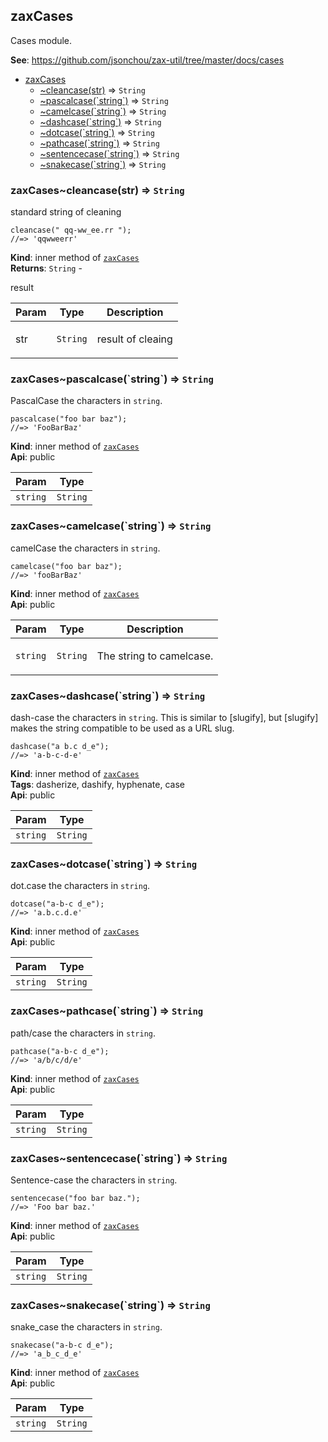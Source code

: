<a name="module_zaxCases"></a>

## zaxCases
<p>Cases module.</p>

**See**: https://github.com/jsonchou/zax-util/tree/master/docs/cases  

* [zaxCases](#module_zaxCases)
    * [~cleancase(str)](#module_zaxCases..cleancase) ⇒ <code>String</code>
    * [~pascalcase(&#x60;string&#x60;)](#module_zaxCases..pascalcase) ⇒ <code>String</code>
    * [~camelcase(&#x60;string&#x60;)](#module_zaxCases..camelcase) ⇒ <code>String</code>
    * [~dashcase(&#x60;string&#x60;)](#module_zaxCases..dashcase) ⇒ <code>String</code>
    * [~dotcase(&#x60;string&#x60;)](#module_zaxCases..dotcase) ⇒ <code>String</code>
    * [~pathcase(&#x60;string&#x60;)](#module_zaxCases..pathcase) ⇒ <code>String</code>
    * [~sentencecase(&#x60;string&#x60;)](#module_zaxCases..sentencecase) ⇒ <code>String</code>
    * [~snakecase(&#x60;string&#x60;)](#module_zaxCases..snakecase) ⇒ <code>String</code>

<a name="module_zaxCases..cleancase"></a>

### zaxCases~cleancase(str) ⇒ <code>String</code>
<p>standard string of cleaning</p>
<pre class="prettyprint source lang-js"><code>cleancase(&quot; qq-ww_ee.rr &quot;);
//=> 'qqwweerr'
</code></pre>

**Kind**: inner method of [<code>zaxCases</code>](#module_zaxCases)  
**Returns**: <code>String</code> - <p>result</p>  

| Param | Type | Description |
| --- | --- | --- |
| str | <code>String</code> | <p>result of cleaing</p> |

<a name="module_zaxCases..pascalcase"></a>

### zaxCases~pascalcase(&#x60;string&#x60;) ⇒ <code>String</code>
<p>PascalCase the characters in <code>string</code>.</p>
<pre class="prettyprint source lang-js"><code>pascalcase(&quot;foo bar baz&quot;);
//=> 'FooBarBaz'
</code></pre>

**Kind**: inner method of [<code>zaxCases</code>](#module_zaxCases)  
**Api**: public  

| Param | Type |
| --- | --- |
| `string` | <code>String</code> | 

<a name="module_zaxCases..camelcase"></a>

### zaxCases~camelcase(&#x60;string&#x60;) ⇒ <code>String</code>
<p>camelCase the characters in <code>string</code>.</p>
<pre class="prettyprint source lang-js"><code>camelcase(&quot;foo bar baz&quot;);
//=> 'fooBarBaz'
</code></pre>

**Kind**: inner method of [<code>zaxCases</code>](#module_zaxCases)  
**Api**: public  

| Param | Type | Description |
| --- | --- | --- |
| `string` | <code>String</code> | <p>The string to camelcase.</p> |

<a name="module_zaxCases..dashcase"></a>

### zaxCases~dashcase(&#x60;string&#x60;) ⇒ <code>String</code>
<p>dash-case the characters in <code>string</code>. This is similar to [slugify],
but [slugify] makes the string compatible to be used as a URL slug.</p>
<pre class="prettyprint source lang-js"><code>dashcase(&quot;a b.c d_e&quot;);
//=> 'a-b-c-d-e'
</code></pre>

**Kind**: inner method of [<code>zaxCases</code>](#module_zaxCases)  
**Tags**: dasherize, dashify, hyphenate, case  
**Api**: public  

| Param | Type |
| --- | --- |
| `string` | <code>String</code> | 

<a name="module_zaxCases..dotcase"></a>

### zaxCases~dotcase(&#x60;string&#x60;) ⇒ <code>String</code>
<p>dot.case the characters in <code>string</code>.</p>
<pre class="prettyprint source lang-js"><code>dotcase(&quot;a-b-c d_e&quot;);
//=> 'a.b.c.d.e'
</code></pre>

**Kind**: inner method of [<code>zaxCases</code>](#module_zaxCases)  
**Api**: public  

| Param | Type |
| --- | --- |
| `string` | <code>String</code> | 

<a name="module_zaxCases..pathcase"></a>

### zaxCases~pathcase(&#x60;string&#x60;) ⇒ <code>String</code>
<p>path/case the characters in <code>string</code>.</p>
<pre class="prettyprint source lang-js"><code>pathcase(&quot;a-b-c d_e&quot;);
//=> 'a/b/c/d/e'
</code></pre>

**Kind**: inner method of [<code>zaxCases</code>](#module_zaxCases)  
**Api**: public  

| Param | Type |
| --- | --- |
| `string` | <code>String</code> | 

<a name="module_zaxCases..sentencecase"></a>

### zaxCases~sentencecase(&#x60;string&#x60;) ⇒ <code>String</code>
<p>Sentence-case the characters in <code>string</code>.</p>
<pre class="prettyprint source lang-js"><code>sentencecase(&quot;foo bar baz.&quot;);
//=> 'Foo bar baz.'
</code></pre>

**Kind**: inner method of [<code>zaxCases</code>](#module_zaxCases)  
**Api**: public  

| Param | Type |
| --- | --- |
| `string` | <code>String</code> | 

<a name="module_zaxCases..snakecase"></a>

### zaxCases~snakecase(&#x60;string&#x60;) ⇒ <code>String</code>
<p>snake_case the characters in <code>string</code>.</p>
<pre class="prettyprint source lang-js"><code>snakecase(&quot;a-b-c d_e&quot;);
//=> 'a_b_c_d_e'
</code></pre>

**Kind**: inner method of [<code>zaxCases</code>](#module_zaxCases)  
**Api**: public  

| Param | Type |
| --- | --- |
| `string` | <code>String</code> | 


